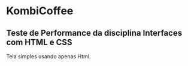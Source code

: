 # KombiCoffee
## Teste de Performance da disciplina Interfaces com HTML e CSS

Tela simples usando apenas Html. 
